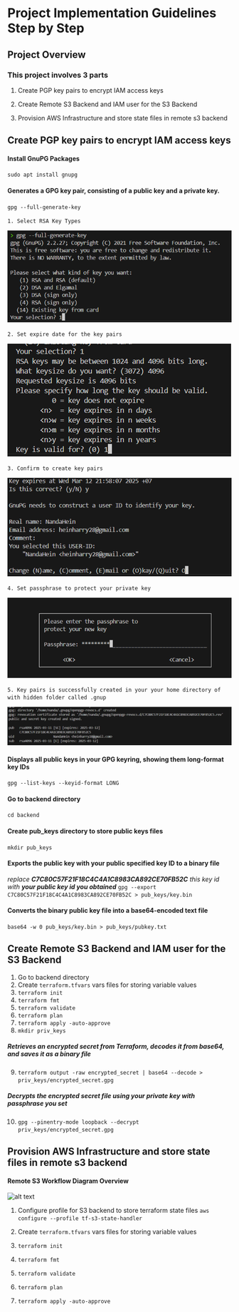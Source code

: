 # Project Implementation Guidelines Step by Step

## Project Overview

### This project involves 3 parts

1. Create PGP key pairs to encrypt IAM access keys

2. Create Remote S3 Backend and IAM user for the S3 Backend

3. Provision AWS Infrastructure and store state files in remote s3 backend

## Create PGP key pairs to encrypt IAM access keys

#### Install GnuPG Packages
`sudo apt install gnupg`
#### Generates a GPG key pair, consisting of a public key and a private key.
`gpg --full-generate-key`

`1. Select RSA Key Types`

![alt text](./images/02.png)

`2. Set expire date for the key pairs`

![alt text](./images/03.png)

`3. Confirm to create key pairs`

![alt text](./images/04.png)

`4. Set passphrase to protect your private key`

![alt text](./images/05.png)

`5. Key pairs is successfully created in your your home directory of with hidden folder called .gnup`

![alt text](./images/06.png)

#### Displays all public keys in your GPG keyring, showing them long-format key IDs

`gpg --list-keys --keyid-format LONG`

#### Go to backend directory 

`cd backend`

#### Create pub_keys directory to store public keys files

`mkdir pub_keys`

#### Exports the public key with your public specified key ID to a binary file

_replace **C7C80C57F21F18C4C4A1C8983CA892CE70FB52C** this key id with **your public key id you obtained**_
`gpg --export C7C80C57F21F18C4C4A1C8983CA892CE70FB52C > pub_keys/key.bin`

#### Converts the binary public key file into a base64-encoded text file

`base64 -w 0 pub_keys/key.bin > pub_keys/pubkey.txt`


## Create Remote S3 Backend and IAM user for the S3 Backend

1. Go to backend directory
2. Create `terraform.tfvars` vars files for storing variable values
3. `terraform init` 
4. `terraform fmt`
5. `terraform validate`
6. `terraform plan`
7. `terraform apply -auto-approve`
8. `mkdir priv_keys`
#####  Retrieves an encrypted secret from Terraform, decodes it from base64, and saves it as a binary file
9. `terraform output -raw encrypted_secret | base64 --decode > priv_keys/encrypted_secret.gpg`
##### Decrypts the encrypted secret file using your private key with passphrase you set
10. `gpg --pinentry-mode loopback --decrypt priv_keys/encrypted_secret.gpg`


## Provision AWS Infrastructure and store state files in remote s3 backend

#### Remote S3 Workflow Diagram Overview

![alt text](./images/01.png)

1. Configure profile for S3 backend to store terraform state files
`aws configure --profile tf-s3-state-handler`

2. Create `terraform.tfvars` vars files for storing variable values

3. `terraform init` 

4. `terraform fmt`

5. `terraform validate`

6. `terraform plan`

7. `terraform apply -auto-approve`

